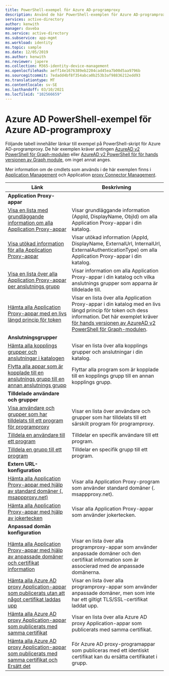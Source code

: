```yaml
---
title: PowerShell-exempel för Azure AD-programproxy
description: Använd de här PowerShell-exemplen för Azure AD-programproxy för att få information om programproxy-appar och-kopplingar i din katalog, tilldela användare och grupper till appar och hämta certifikat information.
services: active-directory
author: kenwith
manager: daveba
ms.service: active-directory
ms.subservice: app-mgmt
ms.workload: identity
ms.topic: sample
ms.date: 12/05/2019
ms.author: kenwith
ms.reviewer: japere
ms.collection: M365-identity-device-management
ms.openlocfilehash: aeff14e1676389eb2204cad45ea7b00d5aa9796b
ms.sourcegitcommit: 7edadd4bf8f354abca0b253b3af98836212edd93
ms.translationtype: MT
ms.contentlocale: sv-SE
ms.lasthandoff: 03/10/2021
ms.locfileid: "102566659"
---
```

# <a name="azure-ad-powershell-examples-for-azure-ad-application-proxy"></a>Azure AD PowerShell-exempel för Azure AD-programproxy

Följande tabell innehåller länkar till exempel på PowerShell-skript för Azure AD-programproxy. De här exemplen kräver antingen [AzureAD v2 PowerShell för Graph-modulen](/powershell/azure/active-directory/install-adv2) eller [AzureAD v2 PowerShell för för hands versionen av Graph module](/powershell/azure/active-directory/install-adv2?view=azureadps-2.0-preview&preserve-view=true), om inget annat anges.


Mer information om de cmdlets som används i de här exemplen finns i [Application Management](/powershell/module/azuread/#application_proxy_application_management) och Application [proxy Connector Management](/powershell/module/azuread/#application_proxy_connector_management).

| Länk | Beskrivning |
|---|---|
|**Application Proxy-appar**||
| [Visa en lista med grundläggande information om alla Application Proxy-appar](scripts/powershell-get-all-app-proxy-apps-basic.md) | Visar grundläggande information (AppId, DisplayName, ObjId) om alla Application Proxy-appar i din katalog. |
| [Visa utökad information för alla Application Proxy-appar](scripts/powershell-get-all-app-proxy-apps-extended.md) | Visar utökad information (AppId, DisplayName, ExternalUrl, InternalUrl, ExternalAuthenticationType) om alla Application Proxy-appar i din katalog.  |
| [Visa en lista över alla Application Proxy-appar per anslutnings grupp](scripts/powershell-get-all-app-proxy-apps-by-connector-group.md) | Visar information om alla Application Proxy-appar i din katalog och vilka anslutnings grupper som apparna är tilldelade till. |
| [Hämta alla Application Proxy-appar med en livs längd princip för token](scripts/powershell-get-all-app-proxy-apps-with-policy.md) | Visar en lista över alla Application Proxy-appar i din katalog med en livs längd princip för token och dess information. Det här exemplet kräver [för hands versionen av AzureAD v2 PowerShell för Graph-modulen](/powershell/azure/active-directory/install-adv2?view=azureadps-2.0-preview). |
|**Anslutningsgrupper**||
| [Hämta alla kopplings grupper och anslutningar i katalogen](scripts/powershell-get-all-connectors.md) | Visar en lista över alla kopplings grupper och anslutningar i din katalog. |
| [Flytta alla appar som är kopplade till en anslutnings grupp till en annan anslutnings grupp](scripts/powershell-move-all-apps-to-connector-group.md) | Flyttar alla program som är kopplade till en kopplings grupp till en annan kopplings grupp. |
|**Tilldelade användare och grupper**||
| [Visa användare och grupper som har tilldelats till ett program för programproxy](scripts/powershell-display-users-group-of-app.md) | Visar en lista över användare och grupper som har tilldelats till ett särskilt program för programproxy. |
| [Tilldela en användare till ett program](scripts/powershell-assign-user-to-app.md) | Tilldelar en specifik användare till ett program. |
| [Tilldela en grupp till ett program](scripts/powershell-assign-group-to-app.md) | Tilldelar en specifik grupp till ett program. |
|**Extern URL-konfiguration**||
| [Hämta alla Application Proxy-appar med hjälp av standard domäner (. msappproxy.net)](scripts/powershell-get-all-default-domain-apps.md)  | Visar alla Application Proxy-program som använder standard domäner (. msappproxy.net). |
| [Hämta alla Application Proxy-appar med hjälp av jokertecken](scripts/powershell-get-all-wildcard-apps.md) | Visar alla Application Proxy-appar som använder jokertecken. |
|**Anpassad domän konfiguration**||
| [Hämta alla Application Proxy-appar med hjälp av anpassade domäner och certifikat information](scripts/powershell-get-all-custom-domains-and-certs.md) | Visar en lista över alla programproxy-appar som använder anpassade domäner och den certifikat information som är associerad med de anpassade domänerna. |
| [Hämta alla Azure AD proxy Application-appar som publicerats utan att något certifikat laddas upp](scripts/powershell-get-all-custom-domain-no-cert.md) | Visar en lista över alla programproxy-appar som använder anpassade domäner, men som inte har ett giltigt TLS/SSL-certifikat laddat upp. |
| [Hämta alla Azure AD proxy Application-appar som publicerats med samma certifikat](scripts/powershell-get-custom-domain-identical-cert.md) | Visar en lista över alla Azure AD proxy Application-appar som publicerats med samma certifikat. |
| [Hämta alla Azure AD proxy Application-appar som publicerats med samma certifikat och Ersätt det](scripts/powershell-get-custom-domain-replace-cert.md) | För Azure AD proxy-programappar som publiceras med ett identiskt certifikat kan du ersätta certifikatet i grupp. |
